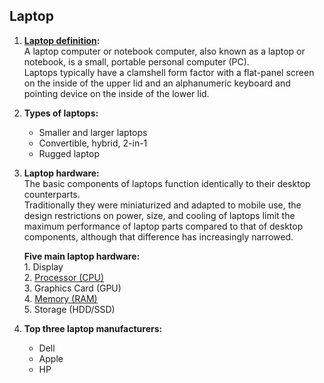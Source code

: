 ## Laptop

1. **[Laptop definition](https://en.wikipedia.org/wiki/Laptop):**  
A laptop computer or notebook computer, also known as a laptop or notebook, is a small, portable personal computer (PC).  
Laptops typically have a clamshell form factor with a flat-panel screen on the inside of the upper lid and an alphanumeric keyboard and pointing device on the inside of the lower lid.

2. **Types of laptops:**  
    * Smaller and larger laptops  
    * Convertible, hybrid, 2-in-1   
    * Rugged laptop

3. **Laptop hardware:**  
The basic components of laptops function identically to their desktop counterparts.  
Traditionally they were miniaturized and adapted to mobile use, the design restrictions on power, size, and cooling of laptops limit the maximum performance of laptop parts compared to that of desktop components, although that difference has increasingly narrowed.    

    **Five main laptop hardware:**  
        1. Display  
        2. [Processor (CPU)](https://en.wikipedia.org/wiki/Central_processing_unit)  
        3. Graphics Card (GPU)  
        4. [Memory (RAM)](https://en.wikipedia.org/wiki/Random-access_memory)  
        5. Storage (HDD/SSD)

4. **Top three laptop manufacturers:**  
    * Dell  
    * Apple  
    * HP